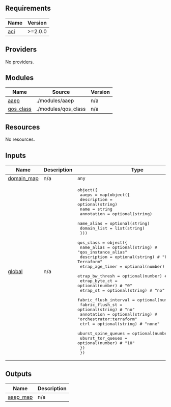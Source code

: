 <!-- BEGIN_TF_DOCS -->
## Requirements

| Name | Version |
|------|---------|
| <a name="requirement_aci"></a> [aci](#requirement\_aci) | >=2.0.0 |

## Providers

No providers.

## Modules

| Name | Source | Version |
|------|--------|---------|
| <a name="module_aaep"></a> [aaep](#module\_aaep) | ./modules/aaep | n/a |
| <a name="module_qos_class"></a> [qos\_class](#module\_qos\_class) | ./modules/qos_class | n/a |

## Resources

No resources.

## Inputs

| Name | Description | Type | Default | Required |
|------|-------------|------|---------|:--------:|
| <a name="input_domain_map"></a> [domain\_map](#input\_domain\_map) | n/a | `any` | n/a | yes |
| <a name="input_global"></a> [global](#input\_global) | n/a | <pre>object({<br>    aaeps = map(object({<br>      description = optional(string)<br>      name        = string<br>      annotation  = optional(string)<br>      name_alias  = optional(string)<br>      domain_list = list(string)<br>    }))<br>    qos_class = object({<br>      name_alias            = optional(string) # "qos_instance_alias"<br>      description           = optional(string) # "From Terraform"<br>      etrap_age_timer       = optional(number) # "0"<br>      etrap_bw_thresh       = optional(number) # "0"<br>      etrap_byte_ct         = optional(number) # "0"<br>      etrap_st              = optional(string) # "no"<br>      fabric_flush_interval = optional(number) # "500"<br>      fabric_flush_st       = optional(string) # "no"<br>      annotation            = optional(string) # "orchestrator:terraform"<br>      ctrl                  = optional(string) # "none"<br>      uburst_spine_queues   = optional(number) # "10"<br>      uburst_tor_queues     = optional(number) # "10"<br>    })<br>  })</pre> | n/a | yes |

## Outputs

| Name | Description |
|------|-------------|
| <a name="output_aaep_map"></a> [aaep\_map](#output\_aaep\_map) | n/a |
<!-- END_TF_DOCS -->